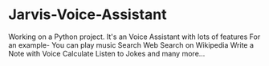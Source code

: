 # Jarvis-Voice-Assistant
Working on a Python project. It's an Voice Assistant with lots of features For an example-  You can play music Search Web Search on Wikipedia Write a Note with Voice Calculate Listen to Jokes and many more...
